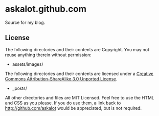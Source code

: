 askalot.github.com
==================

Source for my blog.

License
-------

The following directories and their contents are Copyright. You may not reuse anything therein without permission:

* assets/images/

The following directories and their contents are licensed under a [Creative Commons Attribution-ShareAlike 3.0 Unported License](http://creativecommons.org/licenses/by-sa/3.0/).

* _posts/

All other directories and files are MIT Licensed. Feel free to use the HTML and CSS as you please. If you do use them, a link back to http://github.com/askalot would be appreciated, but is not required.
